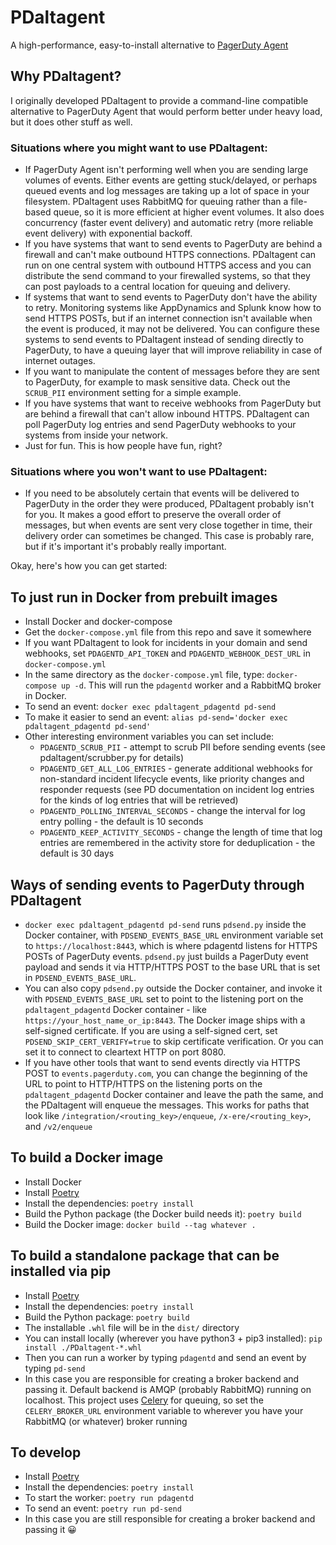 # PDaltagent

A high-performance, easy-to-install alternative to [PagerDuty Agent](https://www.pagerduty.com/docs/guides/agent-install-guide/)

## Why PDaltagent?

I originally developed PDaltagent to provide a command-line compatible alternative to PagerDuty Agent that would perform better under heavy load, but it does other stuff as well. 

### Situations where you might want to use PDaltagent:

* If PagerDuty Agent isn't performing well when you are sending large volumes of events. Either events are getting stuck/delayed, or perhaps queued events and log messages are taking up a lot of space in your filesystem. PDaltagent uses RabbitMQ for queuing rather than a file-based queue, so it is more efficient at higher event volumes. It also does concurrency (faster event delivery) and automatic retry (more reliable event delivery) with exponential backoff.
* If you have systems that want to send events to PagerDuty are behind a firewall and can't make outbound HTTPS connections. PDaltagent can run on one central system with outbound HTTPS access and you can distribute the send command to your firewalled systems, so that they can post payloads to a central location for queuing and delivery.
* If systems that want to send events to PagerDuty don't have the ability to retry. Monitoring systems like AppDynamics and Splunk know how to send HTTPS POSTs, but if an internet connection isn't available when the event is produced, it may not be delivered. You can configure these systems to send events to PDaltagent instead of sending directly to PagerDuty, to have a queuing layer that will improve reliability in case of internet outages.
* If you want to manipulate the content of messages before they are sent to PagerDuty, for example to mask sensitive data. Check out the `SCRUB_PII` environment setting for a simple example.
* If you have systems that want to receive webhooks from PagerDuty but are behind a firewall that can't allow inbound HTTPS. PDaltagent can poll PagerDuty log entries and send PagerDuty webhooks to your systems from inside your network.
* Just for fun. This is how people have fun, right?

### Situations where you won't want to use PDaltagent:

* If you need to be absolutely certain that events will be delivered to PagerDuty in the order they were produced, PDaltagent probably isn't for you. It makes a good effort to preserve the overall order of messages, but when events are sent very close together in time, their delivery order can sometimes be changed. This case is probably rare, but if it's important it's probably really important.

Okay, here's how you can get started:

## To just run in Docker from prebuilt images

* Install Docker and docker-compose
* Get the `docker-compose.yml` file from this repo and save it somewhere
* If you want PDaltagent to look for incidents in your domain and send webhooks, set `PDAGENTD_API_TOKEN` and `PDAGENTD_WEBHOOK_DEST_URL` in `docker-compose.yml`
* In the same directory as the `docker-compose.yml` file, type: `docker-compose up -d`. This will run the `pdagentd` worker and a RabbitMQ broker in Docker.
* To send an event: `docker exec pdaltagent_pdagentd pd-send`
* To make it easier to send an event: `alias pd-send='docker exec pdaltagent_pdagentd pd-send'`
* Other interesting environment variables you can set include:
    * `PDAGENTD_SCRUB_PII` - attempt to scrub PII before sending events (see pdaltagent/scrubber.py for details)
    * `PDAGENTD_GET_ALL_LOG_ENTRIES` - generate additional webhooks for non-standard incident lifecycle events, like priority changes and responder requests (see PD documentation on incident log entries for the kinds of log entries that will be retrieved)
    * `PDAGENTD_POLLING_INTERVAL_SECONDS` - change the interval for log entry polling - the default is 10 seconds
    * `PDAGENTD_KEEP_ACTIVITY_SECONDS` - change the length of time that log entries are remembered in the activity store for deduplication - the default is 30 days

## Ways of sending events to PagerDuty through PDaltagent

* `docker exec pdaltagent_pdagentd pd-send` runs `pdsend.py` inside the Docker container, with `PDSEND_EVENTS_BASE_URL` environment variable set to `https://localhost:8443`, which is where pdagentd listens for HTTPS POSTs of PagerDuty events. `pdsend.py` just builds a PagerDuty event payload and sends it via HTTP/HTTPS POST to the base URL that is set in `PDSEND_EVENTS_BASE_URL`.
* You can also copy `pdsend.py` outside the Docker container, and invoke it with `PDSEND_EVENTS_BASE_URL` set to point to the listening port on the `pdaltagent_pdagentd` Docker container - like `https://your_host_name_or_ip:8443`. The Docker image ships with a self-signed certificate. If you are using a self-signed cert, set `PDSEND_SKIP_CERT_VERIFY=true` to skip certificate verification. Or you can set it to connect to cleartext HTTP on port 8080.
* If you have other tools that want to send events directly via HTTPS POST to `events.pagerduty.com`, you can change the beginning of the URL to point to HTTP/HTTPS on the listening ports on the `pdaltagent_pdagentd` Docker container and leave the path the same, and the PDaltagent will enqueue the messages. This works for paths that look like `/integration/<routing_key>/enqueue`, `/x-ere/<routing_key>`, and `/v2/enqueue`

## To build a Docker image

* Install Docker
* Install [Poetry](https://python-poetry.org)
* Install the dependencies: `poetry install`
* Build the Python package (the Docker build needs it): `poetry build`
* Build the Docker image: `docker build --tag whatever .`

## To build a standalone package that can be installed via pip

* Install [Poetry](https://python-poetry.org)
* Install the dependencies: `poetry install`
* Build the Python package: `poetry build`
* The installable `.whl` file will be in the `dist/` directory
* You can install locally (wherever you have python3 + pip3 installed): `pip install ./PDaltagent-*.whl`
* Then you can run a worker by typing `pdagentd` and send an event by typing `pd-send`
* In this case you are responsible for creating a broker backend and passing it. Default backend is AMQP (probably RabbitMQ) running on localhost. This project uses [Celery](http://www.celeryproject.org) for queuing, so set the `CELERY_BROKER_URL` environment variable to wherever you have your RabbitMQ (or whatever) broker running

## To develop

* Install [Poetry](https://python-poetry.org)
* Install the dependencies: `poetry install`
* To start the worker: `poetry run pdagentd`
* To send an event: `poetry run pd-send`
* In this case you are still responsible for creating a broker backend and passing it 😀
